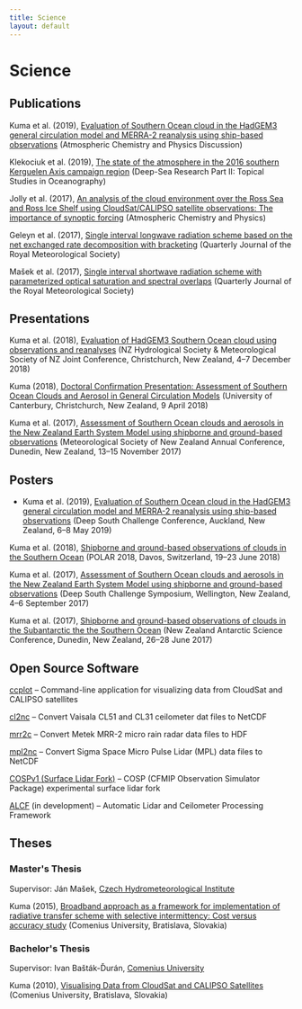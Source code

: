 ```yaml
---
title: Science
layout: default
---
```


# Science

## Publications

Kuma et al. (2019), [Evaluation of Southern Ocean cloud in the HadGEM3 general circulation model and MERRA-2 reanalysis using ship-based observations](https://www.atmos-chem-phys-discuss.net/acp-2019-201/) (Atmospheric Chemistry and Physics Discussion)

Klekociuk et al. (2019), [The state of the atmosphere in the 2016 southern Kerguelen Axis campaign region](https://www.sciencedirect.com/science/article/pii/S0967064518301395) (Deep-Sea Research Part II: Topical Studies in Oceanography)

Jolly et al. (2017), [An analysis of the cloud environment over the Ross Sea and Ross Ice Shelf using CloudSat/CALIPSO satellite observations: The importance of synoptic forcing](https://www.atmos-chem-phys-discuss.net/acp-2017-547/) (Atmospheric Chemistry and Physics)

Geleyn et al. (2017), [Single interval longwave radiation scheme based on the net exchanged rate decomposition with bracketing](https://rmets.onlinelibrary.wiley.com/doi/full/10.1002/qj.3006) (Quarterly Journal of the Royal Meteorological Society)

Mašek et al. (2017), [Single interval shortwave radiation scheme with parameterized optical saturation and spectral overlaps](https://rmets.onlinelibrary.wiley.com/doi/full/10.1002/qj.2653) (Quarterly Journal of the Royal Meteorological Society)

## Presentations

Kuma et al. (2018), [Evaluation of HadGEM3 Southern Ocean cloud using observations and reanalyses](https://github.com/peterkuma/research/raw/master/presentations/Kuma%20et%20al.%20(2018),%20Evaluation%20of%20HadGEM3%20Southern%20Ocean%20cloud%20using%20observations%20and%20reanalyses.pdf) (NZ Hydrological Society & Meteorological Society of NZ Joint Conference, Christchurch, New Zealand, 4–7 December 2018)

Kuma (2018), [Doctoral Confirmation Presentation: Assessment of Southern Ocean Clouds and Aerosol in General Circulation Models](https://github.com/peterkuma/research/raw/master/presentations/Kuma%20(2018)%2C%20Doctoral%20Confirmation%20Presentation:%20Assessment%20of%20Southern%20Ocean%20Clouds%20and%20Aerosol%20in%20General%20Circulation%20Models.pdf) (University of Canterbury, Christchurch, New Zealand, 9 April 2018)

Kuma et al. (2017), [Assessment of Southern Ocean clouds and aerosols in the New Zealand Earth System Model using shipborne and ground-based observations](https://github.com/peterkuma/research/raw/master/presentations/Kuma%20et%20al.%20(2017)%2C%20Assessment%20of%20Southern%20Ocean%20clouds%20and%20aerosols%20in%20the%20New%20Zealand%20Earth%20System%20Model%20using%20shipborne%20and%20ground-based%20observations.pdf) (Meteorological Society of New Zealand Annual Conference, Dunedin, New Zealand, 13–15 November 2017)

## Posters

- Kuma et al. (2019), [Evaluation of Southern Ocean cloud in the HadGEM3 general circulation model and MERRA-2 reanalysis using ship-based observations](https://github.com/peterkuma/research/raw/master/posters/Kuma%20et%20al.%20(2019)%2C%20Evaluation%20of%20Southern%20Ocean%20cloud%20in%20the%20HadGEM3%20general%20circulation%20model%20and%20MERRA-2%20reanalysis%20using%20ship-based%20observations.pdf) (Deep South Challenge Conference, Auckland, New Zealand, 6–8 May 2019)

Kuma et al. (2018), [Shipborne and ground-based observations of clouds in the Southern Ocean](https://github.com/peterkuma/research/raw/master/posters/Kuma%20et%20al.%20(2018),%20Shipborne%20and%20ground-based%20observations%20of%20clouds%20in%20the%20Southern%20Ocean.pdf) (POLAR 2018, Davos, Switzerland, 19–23 June 2018)

Kuma et al. (2017), [Assessment of Southern Ocean clouds and aerosols in the New Zealand Earth System Model using shipborne and ground-based observations](https://github.com/peterkuma/research/raw/master/posters/Kuma%20et%20al.%20(2017)%2C%20Assessment%20of%20Southern%20Ocean%20clouds%20and%20aerosols%20in%20the%20New%20Zealand%20Earth%20System%20Model%20using%20shipborne%20and%20ground-based%20observations.pdf) (Deep South Challenge Symposium, Wellington, New Zealand, 4–6 September 2017)

Kuma et al. (2017), [Shipborne and ground-based observations of clouds in the Subantarctic the the Southern Ocean](https://github.com/peterkuma/research/raw/master/posters/Kuma%20et%20al.%20(2017)%2C%20Shipborne%20and%20ground-based%20observations%20of%20clouds%20in%20the%20Subantarctic%20the%20the%20Southern%20Ocean.pdf) (New Zealand Antarctic Science Conference, Dunedin, New Zealand, 26–28 June 2017)

## Open Source Software

[ccplot](http://ccplot.org/) – Command-line application for visualizing data from CloudSat and CALIPSO satellites

[cl2nc](https://github.com/peterkuma/cl2nc) – Convert Vaisala CL51 and CL31 ceilometer dat files to NetCDF

[mrr2c](https://github.com/peterkuma/mrr2c) – Convert Metek MRR-2 micro rain radar data files to HDF

[mpl2nc](https://github.com/peterkuma/mpl2nc) – Convert Sigma Space Micro Pulse Lidar (MPL) data files to NetCDF

[COSPv1 (Surface Lidar Fork)](https://github.com/peterkuma/COSPv1) – COSP (CFMIP Observation Simulator Package) experimental surface lidar fork

[ALCF](https://github.com/peterkuma/alcf) (in development) – Automatic Lidar and Ceilometer Processing Framework

## Theses

### Master's Thesis

Supervisor: Ján Mašek, [Czech Hydrometeorological Institute](http://portal.chmi.cz/?l=en)

Kuma (2015), [Broadband approach as a framework for implementation of radiative transfer scheme with selective intermittency: Cost versus accuracy study](https://github.com/peterkuma/research/raw/master/theses/Kuma%20(2015)%2C%20Broadband%20approach%20as%20a%20framework%20for%20implementation%20of%20radiative%20transfer%20scheme%20with%20selective%20intermittency:%20Cost%20versus%20accuracy%20study.pdf) (Comenius University, Bratislava, Slovakia)

### Bachelor's Thesis

Supervisor: Ivan Bašták-Ďurán, [Comenius University](https://uniba.sk/en)

Kuma (2010), [Visualising Data from CloudSat and CALIPSO Satellites](https://github.com/peterkuma/research/raw/master/theses/Kuma%20(2010)%2C%20Visualising%20Data%20from%20CloudSat%20and%20CALIPSO%20Satellites.pdf) (Comenius University, Bratislava, Slovakia)

